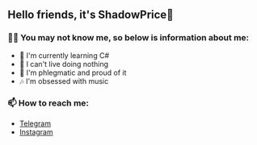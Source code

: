 ## Hello friends, it's ShadowPrice👋

### 😶‍🌫️ You may not know me, so below is information about me:

- 🌱 I'm currently learning C#
- 🦾 I can't live doing nothing
- 🤖 I'm phlegmatic and proud of it
- 🎶 I'm obsessed with music

### 📫 How to reach me:
- [Telegram](https://t.me/ihatefizra)
- [Instagram](https://www.instagram.com/s.anya_3/)
